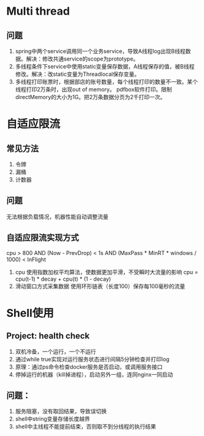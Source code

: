 # Multi thread
## 问题
1. spring中两个service调用同一个业务service，导致A线程log出现B线程数据。解决：修改共通service的scope为prototype。
2. 多线程条件下service中使用static变量保存数据，A线程保存的值，被B线程修改。解决：改static变量为Threadlocal保存变量。
3. 多线程打印账票时，根据部店的账号数量，每个线程打印的数量不一致。某个线程打印2万条时，出现out of memory。 pdfbox软件打印。限制directMemory的大小为1G。把2万条数据分页为2千打印一次。

# 自适应限流
## 常见方法
1. 令牌
2. 漏桶
3. 计数器
## 问题
无法根据负载情况，机器性能自动调整流量
## 自适应限流实现方式
cpu > 800 AND (Now - PrevDrop) < 1s AND (MaxPass * MinRT * windows / 1000) < InFlight
1. cpu 使用指数加权平均算法，使数据更加平滑，不受瞬时大流量的影响
cpu = cpu(t-1) * decay + cpu(t) * (1 - decay)
2. 滑动窗口方式采集数据
使用环形链表（长度100）保存每100毫秒的流量

# Shell使用
## Project: health check
1. 双机冷备，一个运行，一个不运行
2. 通过while true实现对运行服务状态进行间隔5分钟检查并打印log
3. 原理：通过ps命令检查docker服务是否启动，或调用服务接口
4. 停掉运行的机器（kill掉进程），启动另外一组，连同nginx一同启动

## 问题：
1. 服务阻塞，没有取回结果，导致误切换
2. shell中string变量存储长度越界
3. shell中主线程不能提前结束，否则取不到分线程的执行结果
